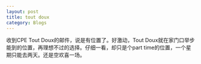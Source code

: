 ```yaml
---
layout: post 
title: tout doux
category: Blogs
---
```

收到CPE Tout Doux的邮件，说是有位置了。好激动，Tout Doux就在家门口举步能到的位置，再理想不过的选择。仔细一看，却只是个part time的位置，一个星期只能去两天。还是空欢喜一场。
